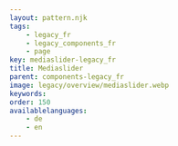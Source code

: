 ```yaml
---
layout: pattern.njk
tags: 
    - legacy_fr
    - legacy_components_fr
    - page
key: mediaslider-legacy_fr
title: Mediaslider
parent: components-legacy_fr
image: legacy/overview/mediaslider.webp
keywords: 
order: 150
availablelanguages: 
    - de
    - en
---
```


